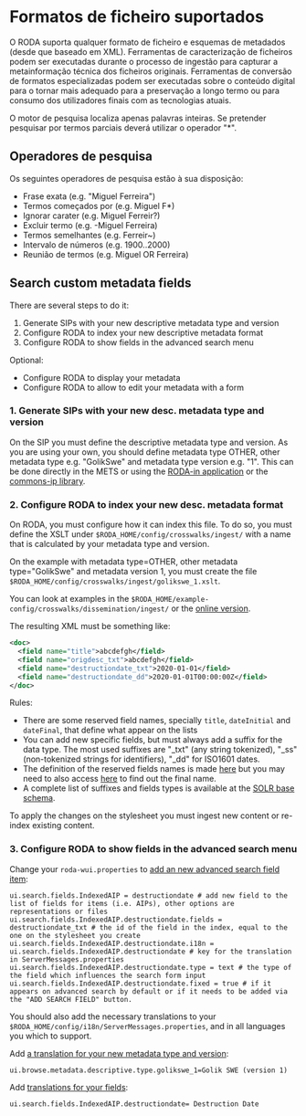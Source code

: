 # Formatos de ficheiro suportados

O RODA suporta qualquer formato de ficheiro e esquemas de metadados (desde que baseado em XML). Ferramentas de caracterização de ficheiros podem ser executadas durante o processo de ingestão para capturar a metainformação técnica dos ficheiros originais. Ferramentas de conversão de formatos especializadas podem ser executadas sobre o conteúdo digital para o tornar mais adequado para a preservação a longo termo ou para consumo dos utilizadores finais com as tecnologias atuais.

O motor de pesquisa localiza apenas palavras inteiras. Se pretender pesquisar por termos parciais deverá utilizar o operador "\*".

## Operadores de pesquisa

Os seguintes operadores de pesquisa estão à sua disposição:

- Frase exata (e.g. "Miguel Ferreira")
- Termos começados por (e.g. Miguel F*)
- Ignorar carater (e.g. Miguel Ferreir?)
- Excluir termo (e.g. -Miguel Ferreira)
- Termos semelhantes (e.g. Ferreir~)
- Intervalo de números (e.g. 1900..2000)
- Reunião de termos (e.g. Miguel OR Ferreira)

## Search custom metadata fields

There are several steps to do it:

1. Generate SIPs with your new descriptive metadata type and version
2. Configure RODA to index your new descriptive metadata format
3. Configure RODA to show fields in the advanced search menu

Optional:
* Configure RODA to display your metadata
* Configure RODA to allow to edit your metadata with a form


### 1. Generate SIPs with your new desc. metadata type and version
On the SIP you must define the descriptive metadata type and version. As you are using your own, you should define metadata type OTHER, other metadata type e.g. "GolikSwe" and metadata type version e.g. "1". This can be done directly in the METS or using the [RODA-in application](http://rodain.roda-community.org/) or the [commons-ip library](https://github.com/keeps/commons-ip).

### 2. Configure RODA to index your new desc. metadata format
On RODA, you must configure how it can index this file. To do so, you must define the XSLT under `$RODA_HOME/config/crosswalks/ingest/` with a name that is calculated by your metadata type and version.

On the example with metadata type=OTHER, other metadata type="GolikSwe" and metadata version 1, you must create the file  `$RODA_HOME/config/crosswalks/ingest/golikswe_1.xslt`.

You can look at examples in the `$RODA_HOME/example-config/crosswalks/dissemination/ingest/` or the [online version](https://github.com/keeps/roda/tree/master/roda-core/roda-core/src/main/resources/config/crosswalks/ingest).

The resulting XML must be something like:
```xml
<doc>
  <field name="title">abcdefgh</field>
  <field name="origdesc_txt">abcdefgh</field>
  <field name="destructiondate_txt">2020-01-01</field>
  <field name="destructiondate_dd">2020-01-01T00:00:00Z</field>
</doc>
```
Rules:
- There are some reserved field names, specially `title`, `dateInitial` and `dateFinal`, that define what appear on the lists
- You can add new specific fields, but must always add a suffix for the data type. The most used suffixes are "\_txt" (any string tokenized), "\_ss" (non-tokenized strings for identifiers), "\_dd" for ISO1601 dates.
- The definition of the reserved fields names is made [here](https://github.com/keeps/roda/blob/master/roda-core/roda-core/src/main/java/org/roda/core/index/schema/collections/AIPCollection.java#L61) but you may need to also access [here](https://github.com/keeps/roda/blob/master/roda-common/roda-common-data/src/main/java/org/roda/core/data/common/RodaConstants.java#L604) to find out the final name.
- A complete list of suffixes and fields types is available at the [SOLR base schema](https://github.com/keeps/roda/blob/master/roda-core/roda-core/src/main/resources/config/index/common/conf/managed-schema).

To apply the changes on the stylesheet you must ingest new content or re-index existing content.

### 3. Configure RODA to show fields in the advanced search menu

Change your `roda-wui.properties` to [add an new advanced search field item](https://github.com/keeps/roda/blob/master/roda-ui/roda-wui/src/main/resources/config/roda-wui.properties#L165):

```javaproperties
ui.search.fields.IndexedAIP = destructiondate # add new field to the list of fields for items (i.e. AIPs), other options are representations or files
ui.search.fields.IndexedAIP.destructiondate.fields = destructiondate_txt # the id of the field in the index, equal to the one on the stylesheet you create
ui.search.fields.IndexedAIP.destructiondate.i18n = ui.search.fields.IndexedAIP.destructiondate # key for the translation in ServerMessages.properties
ui.search.fields.IndexedAIP.destructiondate.type = text # the type of the field which influences the search form input
ui.search.fields.IndexedAIP.destructiondate.fixed = true # if it appears on advanced search by default or if it needs to be added via the "ADD SEARCH FIELD" button.
```
You should also add the necessary translations to your `$RODA_HOME/config/i18n/ServerMessages.properties`, and in all languages you which to support.

Add [a translation for your new metadata type and version](https://github.com/keeps/roda/blob/master/roda-ui/roda-wui/src/main/resources/config/i18n/ServerMessages.properties#L121):

```javaproperties
ui.browse.metadata.descriptive.type.golikswe_1=Golik SWE (version 1)
```

Add [translations for your fields](https://github.com/keeps/roda/blob/master/roda-ui/roda-wui/src/main/resources/config/i18n/ServerMessages.properties#L2):

```javaproperties
ui.search.fields.IndexedAIP.destructiondate= Destruction Date
```
